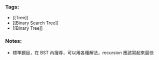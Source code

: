 ### Tags:
- [[Tree]]
- [[Binary Search Tree]]
- [[Binary Tree]]
### Notes:
- 標準題目，在 BST 內搜尋，可以用各種解法，recursion 應該寫起來最快